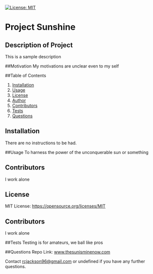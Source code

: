 
  [![License: MIT](https://img.shields.io/badge/License-MIT-yellow.svg)](https://opensource.org/licenses/MIT)
  
  # Project Sunshine

  ## Description of Project
  This is a sample description

  ##Motivation
  My motivations are unclear even to my self


  ##Table of Contents
  1. [Installation](#installation)
  2. [Usage](#usage)
  3. [License](#license)
  4. [Author](#Author)
  6. [Contributors](#contributors)
  7. [Tests](#tests)
  8. [Questions](#questions)

  ## Installation 
  There are no instructions to be had.

  ##Usage
  To harness the power of the unconquerable sun or something

  ## Contributors
  I work alone

  
  ## License
  MIT License: https://opensource.org/licenses/MIT
  
  ## Contributors
  I work alone

  ##Tests
  Testing is for amateurs, we ball like pros

  ##Questions
 Repo Link: www.thesunisminenow.com

Contact rcjackson96@gmail.com or undefined if you have any further questions.
